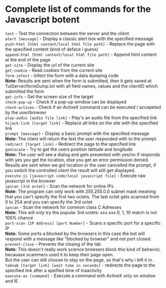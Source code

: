 # Complete list of commands for the Javascript botent
`test` - Test the connection between the server and the client  
`alert [message]` - Display a classic alert box with the specified message  
`push-html [html content/local html file path]` - Replace the page with the specified content (kind of deface i guess)  
`append-html [html content/local html file path]` - Append html content at the end of the page  
`get-site` - Display the url of the current site  
`get-cookie` - Read cookies from the current site  
`form-infect` - Infect the form with a data dumping code  
**Note:** Results are sent when the form is submitted, then it gets saved at TutServer/formDump.txt with all field names, values and the clientID which submitted the form  
`get-info` - Get the screen size of the target  
`check-pop-up` - Check if a pop-up window can be displayed  
`check-activex` - Check if an ActiveX command can be executed / accepeted by the user/browser  
`play-audio [audio file link]` - Play's an audio file from the specified link  
`hijack-link [target link]` - Replace all links on the site with the specified link  
`prompt [message]` - Display a basic prompt with the specified message  
**Note:** The client will return the text the user responded with to the prompt.  
`redirect [target link]` - Redirect the page to the specified link  
`geolocate` - Try to get the users position latitude and longitude  
**Note:** The user will see a dialog and gets presented with yes/no if responds with yes you get the location, else you get an error permission denied.  
Results are sent when we got location or the user cancelled the prompt, if you switch the controlled client the result will still get displayed.  
`execute-js [javascript code/local javascript file]` - Execute raw javascript in the browser  
`ipscan [3rd octet]` - Scan the network for online IPs  
**Note:** The program can only work with 255.255.0.0 subnet mask meaning that you can't specify the first two octets.
The last octet gets scanned from 0 to 254 and you can specify the 3rd octet  
`ipscan` - Scan the network for common class C Adresses  
**Note:** This will only try the popular 3rd octets: xxx.xxx.0, 1, 10 match is not 100% chance  
`port-scan [IP Address] [port Number]` - Scans a specific port for a specific IP  
**Note:** Some ports a blocked by the browsers in this case the bot will respond with a message like "blocked by browser" and not port closed.  
`prevent-close` - Prevents the closing of the tab  
**Note:** This doesn't really work science browsers block this kind of behavior, becauase scammers used it to keep their page open.  
But the user can still choose to stay on the page, so that's why i left it in.  
`tabnab [target link] [wait time in seconds]` - redirects the page to the specified link after a speified time of inaactivity  
`execute-ax [command]` - Execute a command with ActiveX only on window and IE
